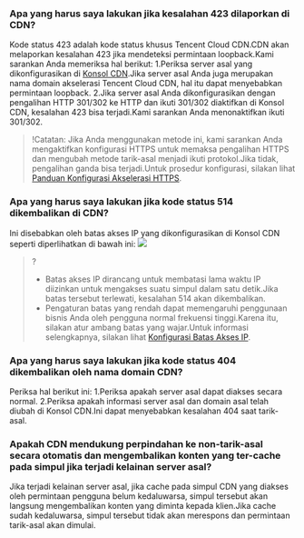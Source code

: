 ### Apa yang harus saya lakukan jika kesalahan 423 dilaporkan di CDN?
Kode status 423 adalah kode status khusus Tencent Cloud CDN.CDN akan melaporkan kesalahan 423 jika mendeteksi permintaan loopback.Kami sarankan Anda memeriksa hal berikut:
1.Periksa server asal yang dikonfigurasikan di [Konsol CDN](https://console.cloud.tencent.com/cdn).Jika server asal Anda juga merupakan nama domain akselerasi Tencent Cloud CDN, hal itu dapat menyebabkan permintaan loopback.
2.Jika server asal Anda dikonfigurasikan dengan pengalihan HTTP 301/302 ke HTTP dan ikuti 301/302 diaktifkan di Konsol CDN, kesalahan 423 bisa terjadi.Kami sarankan Anda menonaktifkan ikuti 301/302.
>!Catatan: Jika Anda menggunakan metode ini, kami sarankan Anda mengaktifkan konfigurasi HTTPS untuk memaksa pengalihan HTTPS dan mengubah metode tarik-asal menjadi ikuti protokol.Jika tidak, pengalihan ganda bisa terjadi.Untuk prosedur konfigurasi, silakan lihat [Panduan Konfigurasi Akselerasi HTTPS](https://intl.cloud.tencent.com/document/product/228/35213).

### Apa yang harus saya lakukan jika kode status 514 dikembalikan di CDN?

Ini disebabkan oleh batas akses IP yang dikonfigurasikan di Konsol CDN seperti diperlihatkan di bawah ini:
![](https://main.qcloudimg.com/raw/6422e6288811635c64052ab8daa389fc.png)

>? 
> - Batas akses IP dirancang untuk membatasi lama waktu IP diizinkan untuk mengakses suatu simpul dalam satu detik.Jika batas tersebut terlewati, kesalahan 514 akan dikembalikan.
> - Pengaturan batas yang rendah dapat memengaruhi penggunaan bisnis Anda oleh pengguna normal frekuensi tinggi.Karena itu, silakan atur ambang batas yang wajar.Untuk informasi selengkapnya, silakan lihat [Konfigurasi Batas Akses IP](https://intl.cloud.tencent.com/document/product/228/6420).

### Apa yang harus saya lakukan jika kode status 404 dikembalikan oleh nama domain CDN?
Periksa hal berikut ini:
1.Periksa apakah server asal dapat diakses secara normal.
2.Periksa apakah informasi server asal dan domain asal telah diubah di Konsol CDN.Ini dapat menyebabkan kesalahan 404 saat tarik-asal.


### Apakah CDN mendukung perpindahan ke non-tarik-asal secara otomatis dan mengembalikan konten yang ter-cache pada simpul jika terjadi kelainan server asal?
Jika terjadi kelainan server asal, jika cache pada simpul CDN yang diakses oleh permintaan pengguna belum kedaluwarsa, simpul tersebut akan langsung mengembalikan konten yang diminta kepada klien.Jika cache sudah kedaluwarsa, simpul tersebut tidak akan merespons dan permintaan tarik-asal akan dimulai.
